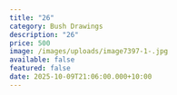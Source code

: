 ```yaml
---
title: "26"
category: Bush Drawings
description: "26"
price: 500
image: /images/uploads/image7397-1-.jpg
available: false
featured: false
date: 2025-10-09T21:06:00.000+10:00
---
```

